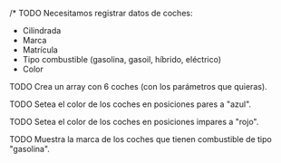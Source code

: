 /* 
TODO Necesitamos registrar datos de coches:

- Cilindrada
- Marca
- Matrícula
- Tipo combustible (gasolina, gasoil, híbrido, eléctrico)
- Color

TODO Crea un array con 6 coches (con los parámetros que quieras). 

TODO Setea el color de los coches en posiciones pares a "azul".

TODO Setea el color de los coches en posiciones impares a "rojo".

TODO Muestra la marca de los coches que tienen combustible de tipo "gasolina". 